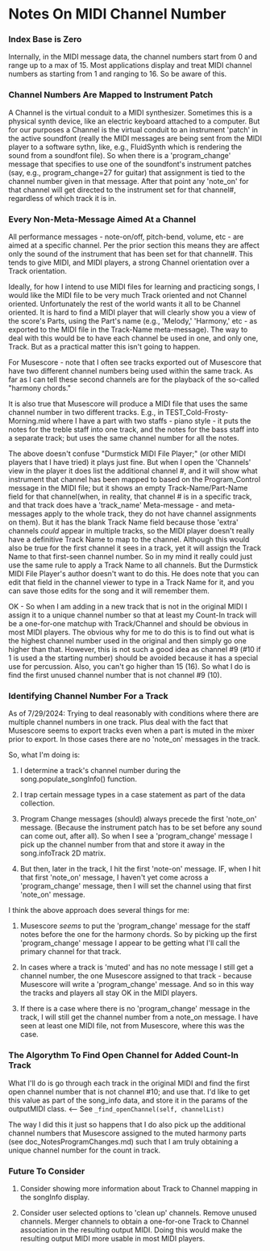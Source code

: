 # Notes On MIDI Channel Number

### Index Base is Zero

Internally, in the MIDI message data, the channel numbers start from 0 and range up to a max of 15. Most applications display and treat MIDI channel numbers as starting from 1 and ranging to 16. So be aware of this.

### Channel Numbers Are Mapped to Instrument Patch

A Channel is the virtual conduit to a MIDI synthesizer. Sometimes this is a physical synth device, like an electric keyboard attached to a computer. But for our purposes a Channel is the virtual conduit to an instrument 'patch' in the active soundfont (really the MIDI messages are being sent from the MIDI player to a software sythn, like, e.g., FluidSynth which is rendering the sound from a soundfont file). So when there is a 'program_change' message that specifies to use one of the soundfont's instrument patches (say, e.g., program_change=27 for guitar) that assignment is tied to the channel number given in that message. After that point any 'note_on' for that channel will get directed to the instrument set for that channel#, regardless of which track it is in.

### Every Non-Meta-Message Aimed At a Channel

All performance messages - note-on/off, pitch-bend, volume, etc - are aimed at a specific channel. Per the prior section this means they are affect only the sound of the instrument that has been set for that channel#. This tends to give MIDI, and MIDI players, a strong Channel orientation over a Track orientation.

Ideally, for how I  intend to use MIDI files for learning and practicing songs, I would like the MIDI file to be very much Track oriented and not Channel oriented. Unfortunately the rest of the world wants it all to be Channel oriented. It is hard to find a MIDI player that will clearly show you a view of the score's Parts, using the Part's name (e.g., 'Melody,' 'Harmony,' etc - as exported to the MIDI file in the Track-Name meta-message). The way to deal with this would be to have each channel be used in one, and only one, Track. But as a practical matter this isn't going to happen.

For Musescore - note that I often see tracks exported out of Musescore that have two different channel numbers being used within the same track. As far as I can tell these second channels are for the playback of the so-called "harmony chords."

It is also true that Musescore will produce a MIDI file that uses the same channel number in two different tracks. E.g., in TEST_Cold-Frosty-Morning.mid where I have a part with two staffs - piano style - it puts the notes for the treble staff into one track, and the notes for the bass staff into a separate track; but uses the same channel number for all the notes.

The above doesn't confuse "Durmstick MIDI File Player;" (or other MIDI players that I have tried) it plays just fine. But when I open the 'Channels' view in the player it does list the additional channel #, and it will show what instrument that channel has been mapped to based on the Program_Control message in the MIDI file; but it shows an empty Track-Name/Part-Name field for that channel(when, in reality, that channel # is in a specific track, and that track does have a 'track_name' Meta-message - and meta-messages apply to the whole track, they do not have channel assignments on them). But it has the blank Track Name field because those 'extra' channels *could* appear in multiple tracks, so the MIDI player doesn't really have a definitive Track Name to map to the channel. Although this would also be true for the first channel it sees in a track, yet it will assign the Track Name to that first-seen channel number. So in my mind it really could just use the same rule to apply a Track Name to all channels. But the Durmstick MIDI File Player's author doesn't want to do this. He does note that you can edit that field in the channel viewer to type in a Track Name for it, and you can save those edits for the song and it will remember them.

OK - So when I am adding in a new track that is not in the original MIDI I assign it to a unique channel number so that at least my Count-In track will be a one-for-one matchup with Track/Channel and should be obvious in most MIDI players. The obvious why for me to do this is to find out what is the highest channel number used in the original and then simply go one higher than that. However, this is not such a good idea as channel #9 (#10 if 1 is used a the starting number) should be avoided because it has a special use for percussion. Also, you can't go higher than 15 (16). So what I do is find the first unused channel number that is not channel #9 (10).


### Identifying Channel Number For a Track

As of 7/29/2024: Trying to deal reasonably with conditions where there are multiple channel numbers in one track. Plus deal with the fact that Musescore seems to export tracks even when a part is muted in the mixer prior to export. In those cases there are no 'note_on' messages in the track.

So, what I'm doing is:

   1. I determine a track's channel number during the song.populate_songInfo() function.

   2. I trap certain message types in a case statement as part of the data collection.

   3. Program Change messages (should) always precede the first 'note_on' message. (Because the instrument patch has to be set before any sound can come out, after all). So when I see a 'program_change' message I pick up the channel number from that and store it away in the song.infoTrack 2D matrix.

   4. But then, later in the track, I hit the first 'note-on' message. IF, when I hit that first 'note_on' message, I haven't yet come across a 'program_change' message, then I will set the channel using that first 'note_on' message.

I think the above approach does several things for me:

   1. Musescore *seems* to put the 'program_change' message for the staff notes before the one for the harmony chords. So by picking up the first 'program_change' message I appear to be getting what I'll call the primary channel for that track.

   2. In cases where a track is 'muted' and has no note message I still get a channel number, the one Musescore assigned to that track - because Musescore will write a 'program_change' message. And so in this way the tracks and players all stay OK in the MIDI players.

   3. If there is a case where there is no 'program_change' message in the track, I will still get the channel number from a note_on message. I have seen at least one MIDI file, not from Musescore, where this was the case.

### The Algorythm To Find Open Channel for Added Count-In Track

What I'll do is go through each track in the original MIDI and find the first open channel number that is not channel #10; and use that. I'd like to get this value as part of the song_info data, and store it in the params of the outputMIDI class. <-- See  `_find_openChannel(self, channelList)`

The way I did this it just so happens that I do also pick up the additional channel numbers that Musescore assigned to the muted harmony parts (see doc_NotesProgramChanges.md) such that I am truly obtaining a unique channel number for the count in track.

### Future To Consider

   1. Consider showing more information about Track to Channel mapping in the songInfo display.

   2. Consider user selected options to 'clean up' channels. Remove unused channels. Merger channels to obtain a one-for-one Track to Channel association in the resulting output MIDI. Doing this would make the resulting output MIDI more usable in most MIDI players.

